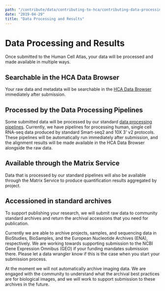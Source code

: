 ```yaml
---
path: "/contribute/data/contributing-to-hca/contributing-data-processing-results"
date: "2019-04-29"
title: "Data Processing and Results"
---
```


# Data Processing and Results

Once submitted to the Human Cell Atlas, your data will be processed and made available in multiple ways. 
 
## Searchable in the HCA Data Browser

Your raw data and metadata will be searchable in the [HCA Data Browser](/explore/projects) immediately after submission.

## Processed by the Data Processing Pipelines

Some submitted data will be processed by our standard [data processing pipelines](/pipelines). Currently, we have pipelines for processing human, single cell RNA-seq data produced by standard Smart-seq2 and 10X 3' v2 protocols. These pipelines will be automatically run immediately after submission, and the alignment results will be made available in the HCA Data Browser alongside the raw data.

## Available through the Matrix Service

Data that is processed by our standard pipelines will also be available through the Matrix Service to produce quantification results aggregated by project.

## Accessioned in standard archives

To support publishing your research, we will submit raw data to community standard archives and return the archival accessions that you need for publication.

Currently we are able to archive projects, samples, and sequencing data in BioStudies, BioSamples, and the European Nucleotide Archives (ENA), respectively. We are working towards supporting submission to the NCBI Gene Expression Omnibus (GEO) if your funding mandates submission there. Please let a data wrangler know if this is the case when you start your submission process.

At the moment we will not automatically archive imaging data. We are engaged with the community to understand what the archival best practices are for biological images, and we will work to support submission to these archives in the future.
